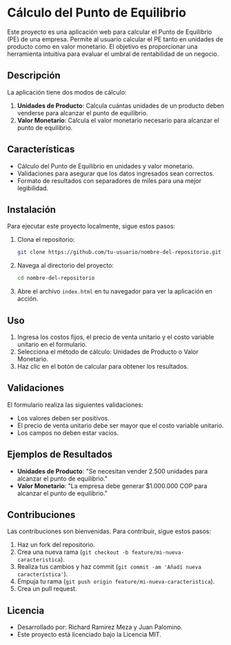 # Cálculo del Punto de Equilibrio

Este proyecto es una aplicación web para calcular el Punto de Equilibrio (PE) de una empresa. Permite al usuario calcular el PE tanto en unidades de producto como en valor monetario. El objetivo es proporcionar una herramienta intuitiva para evaluar el umbral de rentabilidad de un negocio.

## Descripción

La aplicación tiene dos modos de cálculo:

1. **Unidades de Producto**: Calcula cuántas unidades de un producto deben venderse para alcanzar el punto de equilibrio.
2. **Valor Monetario**: Calcula el valor monetario necesario para alcanzar el punto de equilibrio.

## Características

- Cálculo del Punto de Equilibrio en unidades y valor monetario.
- Validaciones para asegurar que los datos ingresados sean correctos.
- Formato de resultados con separadores de miles para una mejor legibilidad.

## Instalación

Para ejecutar este proyecto localmente, sigue estos pasos:

1. Clona el repositorio:

    ```bash
    git clone https://github.com/tu-usuario/nombre-del-repositorio.git
    ```

2. Navega al directorio del proyecto:

    ```bash
    cd nombre-del-repositorio
    ```

3. Abre el archivo `index.html` en tu navegador para ver la aplicación en acción.

## Uso

1. Ingresa los costos fijos, el precio de venta unitario y el costo variable unitario en el formulario.
2. Selecciona el método de cálculo: Unidades de Producto o Valor Monetario.
3. Haz clic en el botón de calcular para obtener los resultados.

## Validaciones

El formulario realiza las siguientes validaciones:

- Los valores deben ser positivos.
- El precio de venta unitario debe ser mayor que el costo variable unitario.
- Los campos no deben estar vacíos.

## Ejemplos de Resultados

- **Unidades de Producto**: "Se necesitan vender 2.500 unidades para alcanzar el punto de equilibrio."
- **Valor Monetario**: "La empresa debe generar $1.000.000 COP para alcanzar el punto de equilibrio."

## Contribuciones

Las contribuciones son bienvenidas. Para contribuir, sigue estos pasos:

1. Haz un fork del repositorio.
2. Crea una nueva rama (`git checkout -b feature/mi-nueva-caracteristica`).
3. Realiza tus cambios y haz commit (`git commit -am 'Añadí nueva característica'`).
4. Empuja tu rama (`git push origin feature/mi-nueva-caracteristica`).
5. Crea un pull request.

## Licencia

- Desarrollado por: Richard Ramirez Meza y Juan Palomino.
- Este proyecto está licenciado bajo la Licencia MIT.



